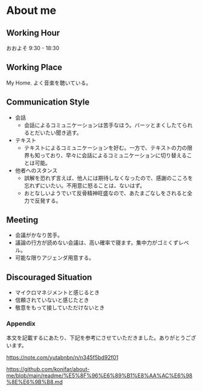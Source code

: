 # About me

## Working Hour
おおよそ 9:30 - 18:30

## Working Place
My Home.
よく音楽を聴いている。

## Communication Style
- 会話
    - 会話によるコミュニケーションは苦手なほう。バーッとまくしたてられるとだいたい聞き逃す。
- テキスト
    - テキストによるコミュニケーションを好む。一方で、テキストの力の限界も知っており、早々に会話によるコミュニケーションに切り替えることは可能。
- 他者へのスタンス
    - 誤解を恐れず言えば、他人には期待しなくなったので、感謝のこころを忘れずにいたい。不用意に怒ることは、ないはず。
    - おとなしいようでいて反骨精神旺盛なので、あたまごなしをされると全力で反発する。

## Meeting
- 会議がかなり苦手。
- 議論の行方が読めない会議は、高い確率で寝ます。集中力がゴミくずレベル。
- 可能な限りアジェンダ用意する。

## Discouraged Situation
- マイクロマネジメントと感じるとき
- 信頼されていないと感じたとき
- 敬意をもって接していただけないとき

### Appendix
本文を記載するにあたり、下記を参考にさせていただきました。ありがとうございます。

https://note.com/yutabnbn/n/n345f5bd92f01

https://github.com/konifar/about-me/blob/main/readme/%E5%8F%96%E6%89%B1%E8%AA%AC%E6%98%8E%E6%9B%B8.md
